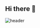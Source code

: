 ## Hi there 👋

![header](https://capsule-render.vercel.app/api?type=waving&color=auto&height=300&section=header&text=Hello%20I'm%20EunJo&fontSize=90)
<!--
**joy050308/joy050308** is a ✨ _special_ ✨ repository because its `README.md` (this file) appears on your GitHub profile.

Here are some ideas to get you started:

- 🔭 I’m currently working on ...
- 🌱 I’m currently learning ...
- 👯 I’m looking to collaborate on ...
- 🤔 I’m looking for help with ...
- 💬 Ask me about ...
- 📫 How to reach me: ...
- 😄 Pronouns: ...
- ⚡ Fun fact: ...
-->
